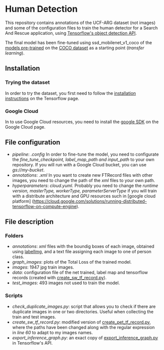 # Human Detection
This repository contains annotations of the UCF-ARG dataset  (not images) and some of the configuration files to train the human detector for a Search And Rescue application, 
using [Tensorflow's object detection API](https://github.com/tensorflow/models/tree/master/research/object_detection). 

The final model has been fine-tuned using ssd_mobilenet_v1_coco of the [models pre-trained](https://github.com/tensorflow/models/blob/master/research/object_detection/g3doc/detection_model_zoo.md)
on the [COCO dataset](http://mscoco.org/) as a starting point (*transfer learning*).




## Installation 

### Trying the dataset
In order to try the dataset, you first need to follow the [installation instructions](https://github.com/tensorflow/models/blob/master/research/object_detection/g3doc/installation.md) on the Tensorflow page. 
### Google Cloud
In to use Google Cloud resources, you need to install the [google SDK](https://cloud.google.com/sdk/) on the Google Cloud page. 



## File configuration 
* *pipeline*: *.config* In order to fine-tune the model, you need to configurate the *fine_tune_checkpoint, label_map_path and input_path* to your own repository. If you will run with a Google Cloud bucket, you can use *gs://my-bucket*. 
* *annotations*: *.xml* In you want to create new FTRecord files with other images, you need to change the path of the *xml* files to your own path. 
* *hyperparameters*: *cloud.yuml.* Probably you need to change the *runtime version, masterType, workerType, parameterServerType* if you will train with a distribute architecture and GPU resources such in [google cloud platform] (https://cloud.google.com/solutions/running-distributed-tensorflow-on-compute-engine).

## File description
### Folders
* *annotations*: *xml* files with the boundig boxes of each image, obtained using [labelImg](https://github.com/tzutalin/labelImg), and a text file assigning each image to one of person class. 
* *graph_images*: plots of the Total Loss of the trained model.
* *images*: 1947 jpg train images.
* *data*: configuration file of the net trained, label map and tensorflow records (created with [create_sw_tf_record.py](create_sw_tf_record.py)).
* *test_images*: 493 images not used to train the model.

### Scripts
* *check_duplicate_images.py*: script that allows you to check if there are duplicate images in one or two directories. Useful when collecting the train and test images.
* *create_sw_tf_record.py*: modified version of [create_pet_tf_record.py](https://github.com/tensorflow/models/blob/master/research/object_detection/create_pet_tf_record.py), where the paths have been changed along with the regular expression in *line 60* to adapt to my images names.
* *export_inference_graph.py*: an exact copy of [export_inference_graph.py](https://github.com/tensorflow/models/blob/master/research/object_detection/export_inference_graph.py) in Tensorflow's API.
